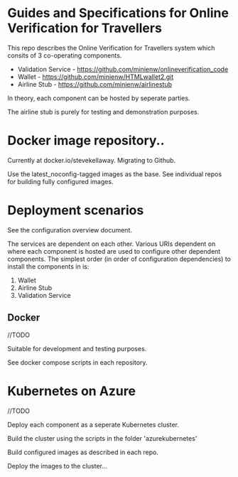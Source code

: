 # Guides and Specifications for Online Verification for Travellers

This repo describes the Online Verification for Travellers system which consits of 3 co-operating components. 

* Validation Service - https://github.com/minienw/onlineverification_code
* Wallet - https://github.com/minienw/HTMLwallet2.git
* Airline Stub - https://github.com/minienw/airlinestub

In theory, each component can be hosted by seperate parties.

The airline stub is purely for testing and demonstration purposes.

# Docker image repository..

Currently at docker.io/stevekellaway. Migrating to Github.

Use the latest_noconfig-tagged images as the base. See individual repos for building fully configured images.

# Deployment scenarios

See the configuration overview document.

The services are dependent on each other. Various URIs dependent on where each component is hosted are used to configure other dependent components. The simplest order (in order of configuration dependencies) to install the components in is:

1. Wallet
2. Airline Stub
3. Validation Service

## Docker

//TODO

Suitable for development and testing purposes.

See docker compose scripts in each repository.

# Kubernetes on Azure

//TODO

Deploy each component as a seperate Kubernetes cluster.

Build the cluster using the scripts in the folder 'azurekubernetes'

Build configured images as described in each repo.

Deploy the images to the cluster...
